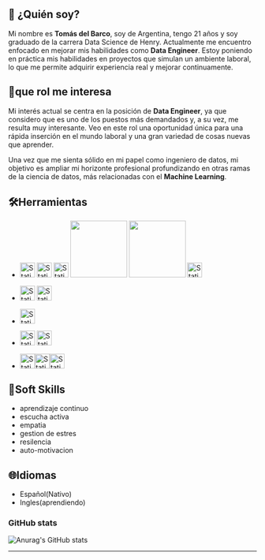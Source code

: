 
## 🫡 ¿Quién soy?

Mi nombre es **Tomás del Barco**, soy de Argentina, tengo 21 años y soy graduado de la carrera Data Science de Henry. Actualmente me encuentro enfocado en mejorar mis habilidades como **Data Engineer**. Estoy poniendo en práctica mis habilidades en proyectos que simulan un ambiente laboral, lo que me permite adquirir experiencia real y mejorar continuamente.

## 💼que rol me interesa
Mi interés actual se centra en la posición de **Data Engineer**, ya que considero que es uno de los puestos más demandados y, a su vez, me resulta muy interesante. Veo en este rol una oportunidad única para una rápida inserción en el mundo laboral y una gran variedad de cosas nuevas que aprender.

Una vez que me sienta sólido en mi papel como ingeniero de datos, mi objetivo es ampliar mi horizonte profesional profundizando en otras ramas de la ciencia de datos, más relacionadas con el **Machine Learning**.

##  🛠️Herramientas <!-- cambiar -->

<!-- ![Static Badge](https://img.shields.io/badge/holamundo-ffffff?style=for-the-badge&logo=Python) -->
* <img style="height: 30px" alt="Static Badge" src="https://img.shields.io/badge/Python-131517?style=for-the-badge&logo=Python"> <img style="height: 30px" alt="Static Badge" src="https://img.shields.io/badge/Numpy-131517?style=for-the-badge&logo=numpy"> <img style="height: 30px" alt="Static Badge" src="https://img.shields.io/badge/Pandas-131517?style=for-the-badge&logo=pandas"> <img src="https://img.shields.io/badge/MatPlot-131517?style=for-the-badge&amp;logo=Alwaysdata&amp;logoColor=white;" style="width: 115px"> <img src="https://img.shields.io/badge/SeaBorn-131517?style=for-the-badge&amp;logo=plotly&amp;logoColor=white" style="width: 115px"> <img style="height: 30px" alt="Static Badge" src="https://img.shields.io/badge/SQLAlchemy-131517?style=for-the-badge&logo=sqlalchemy">
* <img style="height: 30px" alt="Static Badge" src="https://img.shields.io/badge/ScikitLearn-131517?style=for-the-badge&logo=scikitlearn"> <img style="height: 30px" alt="Static Badge" src="https://img.shields.io/badge/TensorFlow-131517?style=for-the-badge&logo=tensorflow">

* <img style="height: 30px" alt="Static Badge" src="https://img.shields.io/badge/MySQL-131517?style=for-the-badge&logo=mysql"><!--<img style="height: 30px" alt="Static Badge" src="https://img.shields.io/badge/MongoDB-131517?style=for-the-badge&logo=mongodb">-->

* <img style="height: 30px" alt="Static Badge" src="https://img.shields.io/badge/PowerBI-131517?style=for-the-badge&logo=powerbi"> <img style="height: 30px" alt="Static Badge" src="https://img.shields.io/badge/Tableau-131517?style=for-the-badge&logo=tableau">

* <img style="height: 30px" alt="Static Badge" src="https://img.shields.io/badge/Docker-131517?style=for-the-badge&logo=docker"><img style="height: 30px" alt="Static Badge" src="https://img.shields.io/badge/PowerShell-131517?style=for-the-badge&logo=powershell"><img style="height: 30px" alt="Static Badge" src="https://img.shields.io/badge/Render-131517?style=for-the-badge&logo=render">
<!--https://upload.wikimedia.org/wikipedia/commons/8/84/Matplotlib_icon.svg-->
<!-- <img style="height: 30px" alt="Static Badge" src="https://img.shields.io/badge/Excel-131517?style=for-the-badge&logo=microsoftexcel"> -->
<!-- <img style="height: 30px" alt="Static Badge" src="https://img.shields.io/badge/Looker-131517?style=for-the-badge&logo=looker"> -->
<!-- <img style="height: 30px" alt="Static Badge" src="https://img.shields.io/badge/VisualStudioCode-131517?style=for-the-badge&logo=visualstudiocode">-->

## 🤝Soft Skills
* aprendizaje continuo
* escucha activa
* empatia
* gestion de estres
* resilencia
* auto-motivacion



## 🌐Idiomas 
* Español(Nativo)
* Ingles(aprendiendo)


### GitHub stats


![Anurag's GitHub stats](https://github-readme-stats.vercel.app/api?username=tDelbarco&show_icons=true&theme=radical)
<hr>

